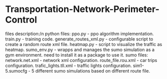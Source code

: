 # Transportation-Network-Perimeter-Control
files description:/n
  python files: 
    ppo.py - ppo algorithm implementation.
    train.py - training code.
    generate_routes_xml.py - configurable script to create a random route xml file.
    heatmap.py - script to visualize the traffic as heatmap.
    sumo_env.py - wrapps and manages the sumo simulation as a gym environment. need to install it as a package to use it.
  sumo files: 
    network.net.xml - network xml configuration.
    route_file.rou.xml - car trips configuration.
    trafic_lights.tll.xml - traffic lights configuration.
    sim1-5.sumocfg - 5 different sumo simulations based on different route file.
    
    
